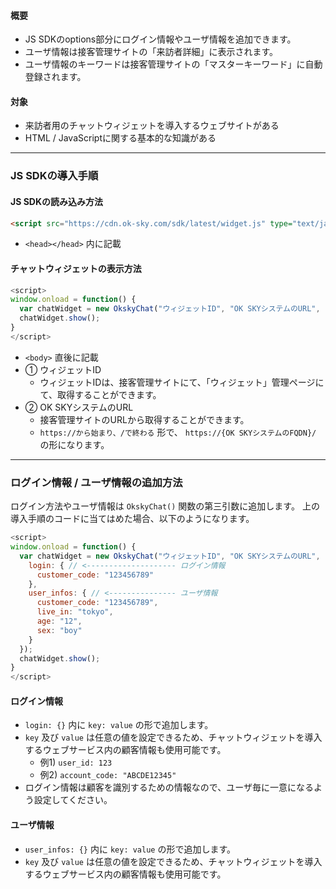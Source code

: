#### 概要
* JS SDKのoptions部分にログイン情報やユーザ情報を追加できます。
* ユーザ情報は接客管理サイトの「来訪者詳細」に表示されます。
* ユーザ情報のキーワードは接客管理サイトの「マスターキーワード」に自動登録されます。

#### 対象
* 来訪者用のチャットウィジェットを導入するウェブサイトがある
* HTML / JavaScriptに関する基本的な知識がある

***

### JS SDKの導入手順

#### JS SDKの読み込み方法

```html
<script src="https://cdn.ok-sky.com/sdk/latest/widget.js" type="text/javascript"></script>
```
* `<head></head>` 内に記載

#### チャットウィジェットの表示方法

```javascript
<script>
window.onload = function() {
  var chatWidget = new OkskyChat("ウィジェットID", "OK SKYシステムのURL", {});
  chatWidget.show();
}
</script>
```
* `<body>` 直後に記載
* ① ウィジェットID
    - ウィジェットIDは、接客管理サイトにて、「ウィジェット」管理ページにて、取得することができます。
* ② OK SKYシステムのURL
    - 接客管理サイトのURLから取得することができます。
    - `https://から始まり、/で終わる` 形で、 `https://{OK SKYシステムのFQDN}/` の形になります。

***

### ログイン情報 / ユーザ情報の追加方法

ログイン方法やユーザ情報は `OkskyChat()` 関数の第三引数に追加します。
上の導入手順のコードに当てはめた場合、以下のようになります。

```javascript
<script>
window.onload = function() {
  var chatWidget = new OkskyChat("ウィジェットID", "OK SKYシステムのURL", {
    login: { // <-------------------- ログイン情報
      customer_code: "123456789"
    },
    user_infos: { // <--------------- ユーザ情報
      customer_code: "123456789",
      live_in: "tokyo",
      age: "12",
      sex: "boy"
    }
  });
  chatWidget.show();
}
</script>
```

#### ログイン情報

* `login: {}` 内に `key: value` の形で追加します。
* `key` 及び `value` は任意の値を設定できるため、チャットウィジェットを導入するウェブサービス内の顧客情報も使用可能です。
    - 例1) `user_id: 123`
    - 例2) `account_code: "ABCDE12345"`
* ログイン情報は顧客を識別するための情報なので、ユーザ毎に一意になるよう設定してください。

#### ユーザ情報
* `user_infos: {}` 内に `key: value` の形で追加します。
* `key` 及び `value` は任意の値を設定できるため、チャットウィジェットを導入するウェブサービス内の顧客情報も使用可能です。
